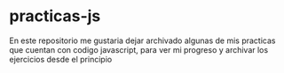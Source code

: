 # practicas-js

En este repositorio me gustaria dejar archivado algunas de mis practicas que cuentan con codigo javascript, para ver mi progreso y archivar los ejercicios desde el principio
